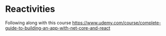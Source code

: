 # Reactivities
Following along with this course https://www.udemy.com/course/complete-guide-to-building-an-app-with-net-core-and-react
